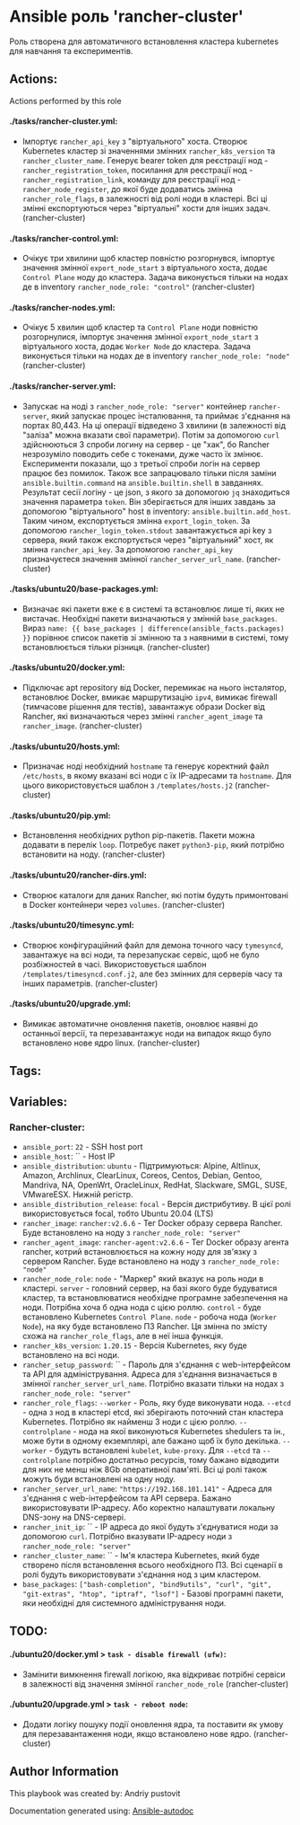 #  Ansible роль 'rancher-cluster'


Роль створена для автоматичного встановлення кластера kubernetes для навчання та експериментів. 

## Actions:

Actions performed by this role


#### ./tasks/rancher-cluster.yml:
* Імпортує `rancher_api_key` з "віртуального" хоста. Створює Kubernetes кластер зі значеннями змінних `rancher_k8s_version` та `rancher_cluster_name`. Генерує bearer token для реєстрації нод - `rancher_registration_token`, посилання для реєстрації нод - `rancher_registration_link`, команду для реєстрації нод - `rancher_node_register`, до якої буде додаватись змінна `rancher_role_flags`, в залежності від ролі ноди в кластері. Всі ці змінні експортуються через "віртуальні" хости для інших задач. (rancher-cluster)
#### ./tasks/rancher-control.yml:
* Очікує три хвилини щоб кластер повністю розгорнувся, імпортує значення змінної `export_node_start` з віртуального хоста, додає `Control Plane` ноду до кластера. Задача виконується тільки на нодах де в inventory `rancher_node_role: "control"` (rancher-cluster)
#### ./tasks/rancher-nodes.yml:
* Очікує 5 хвилин щоб кластер та `Control Plane` ноди повністю розгорнулися, імпортує значення змінної `export_node_start` з віртуального хоста, додає `Worker Node` до кластера. Задача виконується тільки на нодах де в inventory `rancher_node_role: "node"` (rancher-cluster)
#### ./tasks/rancher-server.yml:
* Запускає на ноді з `rancher_node_role: "server"` контейнер `ranсher-server`, який запускає процес інсталювання, та приймає з\'єднання на портах 80,443. На ці операції відведено 3 хвилини (в залежності від "заліза" можна вказати свої параметри). Потім за допомогою `curl` здійснюються 3 спроби логину на сервер - це "хак", бо Rancher незрозуміло поводить себе с токенами, дуже часто їх змінює. Експерименти показали, що з третьої спроби логін на сервер працює без помилок. Також все запрацювало тільки після заміни `ansible.builtin.command` на `ansible.builtin.shell` в завданнях. Результат сесії логіну - це json, з якого за допомогою `jq` знаходиться значення параметра `token`. Він зберігається для інших завдань за допомогою "віртуального" host в inventory: `ansible.builtin.add_host`. Таким чином, експортується змінна `export_login_token`. За допомогою `rancher_login_token.stdout` завантажується api key з сервера, який також експортується через "віртуальний" хост, як змінна `rancher_api_key`. За допомогою `rancher_api_key` призначуєтеся значення змінної `rancher_server_url_name`. (rancher-cluster)
#### ./tasks/ubuntu20/base-packages.yml:
* Визначає які пакети вже є в системі та встановлює лише ті, яких не вистачає. Необхідні пакети визначаються у змінній `base_packages`. Вираз `name: {{ base_packages | difference(ansible_facts.packages) }}` порівнює список пакетів зі змінною та з наявними в системі, тому встановлюється тільки різниця. (rancher-cluster)
#### ./tasks/ubuntu20/docker.yml:
* Підключає apt repository від Docker, перемикає на нього інсталятор, встановлює Docker, вмикає маршрутизацію `ipv4`, вимикає firewall (тимчасове рішення для тестів), завантажує образи Docker від Rancher, які визначаються через змінні `rancher_agent_image` та `rancher_image`. (rancher-cluster)
#### ./tasks/ubuntu20/hosts.yml:
* Призначає ноді необхідний `hostname` та генерує коректний файл `/etc/hosts`, в якому вказані всі ноди с їх IP-адресами та `hostname`. Для цього використовується шаблон з `/templates/hosts.j2` (rancher-cluster)
#### ./tasks/ubuntu20/pip.yml:
* Встановлення необхідних python pip-пакетів. Пакети можна додавати в перелік `loop`. Потребує пакет `python3-pip`, який потрібно встановити на ноду. (rancher-cluster)
#### ./tasks/ubuntu20/rancher-dirs.yml:
* Створює каталоги для даних Rancher, які потім будуть примонтовані в Docker контейнери через `volumes`. (rancher-cluster)
#### ./tasks/ubuntu20/timesync.yml:
* Створює конфігураційний файл для демона точного часу `tymesyncd`, завантажує на всі ноди, та перезапускає сервіс, щоб не було розбіжностей в часі. Використовується шаблон `/templates/timesyncd.conf.j2`, але без змінних для серверів часу та інших параметрів. (rancher-cluster)
#### ./tasks/ubuntu20/upgrade.yml:
* Вимикає автоматичне оновлення пакетів, оновлює наявні до останньої версії, та перезавантажує ноди на випадок якщо було встановлено нове ядро linux. (rancher-cluster)

## Tags:
## Variables:

### Rancher-cluster:
* `ansible_port`: `22` - SSH host port
* `ansible_host`: `` - Host IP
* `ansible_distribution`: `ubuntu` - Підтримуються: Alpine, Altlinux, Amazon, Archlinux, ClearLinux, Coreos, Centos, Debian, Gentoo, Mandriva, NA, OpenWrt, OracleLinux, RedHat, Slackware, SMGL, SUSE, VMwareESX. Нижній регістр.
* `ansible_distribution_release`: `focal` - Версія дистрибутиву. В цієї ролі використовується focal, тобто Ubuntu 20.04 (LTS)
* `rancher_image`: `rancher:v2.6.6` - Тег Docker образу сервера Rancher. Буде встановлено на ноду з `rancher_node_role: "server"`
* `rancher_agent_image`: `rancher-agent:v2.6.6` - Тег Docker образу агента rancher, котрий встановлюється на кожну ноду для зв\'язку з сервером Rancher. Буде встановлено на ноду з `rancher_node_role: "node"`
* `rancher_node_role`: `node` - "Маркер" який вказує на роль ноди в кластері. `server` - головний сервер, на базі якого буде будуватися кластер, та встановлюватися необхідне програмне забезпечення на ноди. Потрібна хоча б одна нода с цією роллю. `control` - буде встановлено Kubernetes `Control Plane`. `node` - робоча нода (`Worker Node`), на яку буде встановлено ПЗ Rancher. Ця змінна по змісту схожа на `rancher_role_flags`, але в неї інша функція.
* `rancher_k8s_version`: `1.20.15` - Версія Kubernetes, яку буде встановлено на всі ноди.
* `rancher_setup_password`: `` - Пароль для з\'єднання с web-інтерфейсом та API для адміністрування. Адреса для з\'єднання визначається в змінної `rancher_server_url_name`. Потрібно вказати тільки на нодах з `rancher_node_role: "server"`
* `rancher_role_flags`: `--worker` - Роль, яку буде виконувати нода. `--etcd` - одна з нод в кластері etcd, які зберігають поточний стан кластера Kubernetes. Потрібно як найменш 3 ноди с цією роллю. `--controlplane` - нода на якої виконуються Kubernetes shedulers та ін., може бути в одному екземплярі, але бажано щоб їх було декілька. `--worker` - будуть встановлені `kubelet`, `kube-proxy`. Для `--etcd` та `--controlplane` потрібно достатньо ресурсів, тому бажано відводити для них не менш ніж 8Gb оперативної пам'яті. Всі ці ролі також можуть буди встановлені на одну ноду.
* `rancher_server_url_name`: `"https://192.168.101.141"` - Адреса для з\'єднання с web-інтерфейсом та API сервера. Бажано використовувати IP-адресу. Або коректно налаштувати локальну DNS-зону на DNS-сервері.
* `rancher_init_ip`: `` - IP адреса до якої будуть з\'єднуватися ноди за допомогою `curl`. Потрібно вказувати IP-адресу ноди з `rancher_node_role: "server"`
* `rancher_cluster_name`: `` - Ім\'я кластера Kubernetes, який буде створено після встановлення всього необхідного ПЗ. Всі сценарії в ролі будуть використовувати з\'єднання нод з цим кластером.
* `base_packages`: `["bash-completion", "bind9utils", "curl", "git", "git-extras", "htop", "iptraf", "lsof"]` - Базові програмні пакети, яки необхідні для системного адміністрування ноди.
## TODO:

#### ./ubuntu20/docker.yml > `task - disable firewall (ufw)`:
* Замінити вимкнення firewall логікою, яка відкриває потрібні сервіси в залежності від значення змінної `rancher_node_role` (rancher-cluster)
#### ./ubuntu20/upgrade.yml > `task - reboot node`:
* Додати логіку пошуку події оновлення ядра, та поставити як умову для перезавантаження ноди, якщо встановлено нове ядро. (rancher-cluster)

## Author Information
This playbook  was created by: Andriy pustovit

Documentation generated using: [Ansible-autodoc](https://github.com/AndresBott/ansible-autodoc)

